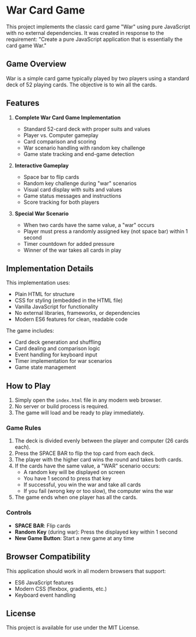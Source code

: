 # War Card Game

This project implements the classic card game "War" using pure JavaScript with no external dependencies. It was created in response to the requirement: "Create a pure JavaScript application that is essentially the card game War."

## Game Overview

War is a simple card game typically played by two players using a standard deck of 52 playing cards. The objective is to win all the cards.

## Features

1. **Complete War Card Game Implementation**
   - Standard 52-card deck with proper suits and values
   - Player vs. Computer gameplay
   - Card comparison and scoring
   - War scenario handling with random key challenge
   - Game state tracking and end-game detection

2. **Interactive Gameplay**
   - Space bar to flip cards
   - Random key challenge during "war" scenarios
   - Visual card display with suits and values
   - Game status messages and instructions
   - Score tracking for both players

3. **Special War Scenario**
   - When two cards have the same value, a "war" occurs
   - Player must press a randomly assigned key (not space bar) within 1 second
   - Timer countdown for added pressure
   - Winner of the war takes all cards in play

## Implementation Details

This implementation uses:
- Plain HTML for structure
- CSS for styling (embedded in the HTML file)
- Vanilla JavaScript for functionality
- No external libraries, frameworks, or dependencies
- Modern ES6 features for clean, readable code

The game includes:
- Card deck generation and shuffling
- Card dealing and comparison logic
- Event handling for keyboard input
- Timer implementation for war scenarios
- Game state management

## How to Play

1. Simply open the `index.html` file in any modern web browser.
2. No server or build process is required.
3. The game will load and be ready to play immediately.

### Game Rules
1. The deck is divided evenly between the player and computer (26 cards each).
2. Press the SPACE BAR to flip the top card from each deck.
3. The player with the higher card wins the round and takes both cards.
4. If the cards have the same value, a "WAR" scenario occurs:
   - A random key will be displayed on screen
   - You have 1 second to press that key
   - If successful, you win the war and take all cards
   - If you fail (wrong key or too slow), the computer wins the war
5. The game ends when one player has all the cards.

### Controls
- **SPACE BAR**: Flip cards
- **Random Key** (during war): Press the displayed key within 1 second
- **New Game Button**: Start a new game at any time

## Browser Compatibility

This application should work in all modern browsers that support:
- ES6 JavaScript features
- Modern CSS (flexbox, gradients, etc.)
- Keyboard event handling

## License

This project is available for use under the MIT License.